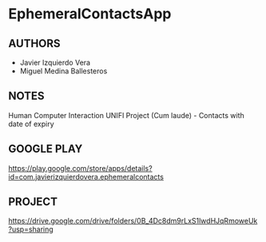 # EphemeralContactsApp
## AUTHORS 
* Javier Izquierdo Vera
* Miguel Medina Ballesteros

## NOTES
Human Computer Interaction UNIFI Project (Cum laude) - Contacts with date of expiry

## GOOGLE PLAY
https://play.google.com/store/apps/details?id=com.javierizquierdovera.ephemeralcontacts

## PROJECT
https://drive.google.com/drive/folders/0B_4Dc8dm9rLxS1lwdHJqRmoweUk?usp=sharing

